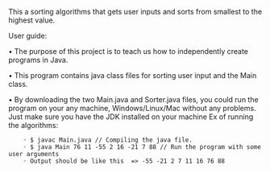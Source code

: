 ﻿This a sorting algorithms that gets user inputs and sorts from smallest to the highest value. 



User guide:

• The purpose of this project is to teach us how to independently create programs in Java. 

• This program contains java class files for sorting user input and the Main class.
    
 • By downloading the two Main.java and Sorter.java files, you could run the program on your any machine, Windows/Linux/Mac without any problems. Just make sure       you have the JDK installed on your machine Ex of running the algorithms:
    
        ◦ $ javac Main.java // Compiling the java file.
        ◦ $ java Main 76 11 -55 2 16 -21 7 88 // Run the program with some user arguments
        ◦ Output should be like this  => -55 -21 2 7 11 16 76 88


